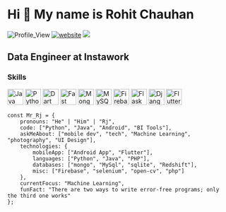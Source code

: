 Hi 👋 My name is Rohit Chauhan
==============================
![Profile_View](https://gpvc.arturio.dev/Rj-Innocent-Coder)
[![website](https://img.shields.io/badge/Website-46a2f1.svg?&style=flat-square&logo=Google-Chrome&logoColor=white&link=https://rohit-chauhan.com/)](https://rohit-chauhan.com/)
![](https://visitor-badge.glitch.me/badge?page_id=Rj-Innocent-Coder)

Data Engineer at Instawork
--------------------------

### Skills

<p align="left">
<a href="https://www.oracle.com/java/" target="_blank" rel="noreferrer"><img src="https://raw.githubusercontent.com/danielcranney/readme-generator/main/public/icons/skills/java-colored.svg" width="36" height="36" alt="Java" /></a>
<a href="https://www.python.org/" target="_blank" rel="noreferrer"><img src="https://raw.githubusercontent.com/danielcranney/readme-generator/main/public/icons/skills/python-colored.svg" width="36" height="36" alt="Python" /></a>
<a href="https://dart.dev/" target="_blank" rel="noreferrer"><img src="https://raw.githubusercontent.com/danielcranney/readme-generator/main/public/icons/skills/dart-colored.svg" width="36" height="36" alt="Dart" /></a>
<a href="https://fastapi.tiangolo.com/" target="_blank" rel="noreferrer"><img src="https://raw.githubusercontent.com/danielcranney/readme-generator/main/public/icons/skills/fastapi-colored.svg" width="36" height="36" alt="Fast API" /></a>
<a href="https://www.mongodb.com/" target="_blank" rel="noreferrer"><img src="https://raw.githubusercontent.com/danielcranney/readme-generator/main/public/icons/skills/mongodb-colored.svg" width="36" height="36" alt="MongoDB" /></a>
<a href="https://www.mysql.com/" target="_blank" rel="noreferrer"><img src="https://raw.githubusercontent.com/danielcranney/readme-generator/main/public/icons/skills/mysql-colored.svg" width="36" height="36" alt="MySQL" /></a>
<a href="https://firebase.google.com/" target="_blank" rel="noreferrer"><img src="https://raw.githubusercontent.com/danielcranney/readme-generator/main/public/icons/skills/firebase-colored.svg" width="36" height="36" alt="Firebase" /></a>
<a href="https://flask.palletsprojects.com/en/2.0.x/" target="_blank" rel="noreferrer"><img src="https://raw.githubusercontent.com/danielcranney/readme-generator/main/public/icons/skills/flask-colored.svg" width="36" height="36" alt="Flask" /></a>
<a href="https://www.djangoproject.com/" target="_blank" rel="noreferrer"><img src="https://raw.githubusercontent.com/danielcranney/readme-generator/main/public/icons/skills/django-colored.svg" width="36" height="36" alt="Django" /></a>
<a href="https://flutter.dev/" target="_blank" rel="noreferrer"><img src="https://raw.githubusercontent.com/danielcranney/readme-generator/main/public/icons/skills/flutter-colored.svg" width="36" height="36" alt="Flutter" /></a>
</p>

```About Me
const Mr_Rj = {
    pronouns: "He" | "Him" | "Rj",
    code: ["Python", "Java", "Android", "BI Tools"],
    askMeAbout: ["mobile dev", "tech", "Machine Learning", "photography", "UI Design"],
    technologies: {
        mobileApp: ["Android App", "Flutter"],
        languages: ["Python", "Java", "PHP"],
        databases: ["mongo", "MySql", "sqlite", "Redshift"],
        misc: ["Firebase", "selenium", "open-cv", "php"]
    },
    currentFocus: "Machine Learning",
    funFact: "There are two ways to write error-free programs; only the third one works"
};
```

